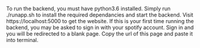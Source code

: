 To run the backend, you must have python3.6 installed.
Simply run ./runapp.sh to install the required dependancies and start the backend.
Visit https://localhost:5000 to get the website.
If this is your first time running the backend, you may be asked to sign in with your
spotify account. Sign in and you will be redirected to a blank page. Copy the url of this
page and paste it into terminal. 
